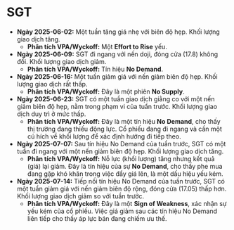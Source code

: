 # SGT

- **Ngày 2025-06-02:** Một tuần tăng giá nhẹ với biên độ hẹp. Khối lượng giao dịch tăng.
    - **Phân tích VPA/Wyckoff:** Một **Effort to Rise** yếu.
- **Ngày 2025-06-09:** SGT đi ngang với nến doji, đóng cửa (17.8) không đổi. Khối lượng giao dịch giảm.
    - **Phân tích VPA/Wyckoff:** Tín hiệu **No Demand**.
- **Ngày 2025-06-16:** Một tuần giảm giá với nến giảm biên độ hẹp. Khối lượng giao dịch rất thấp.
    - **Phân tích VPA/Wyckoff:** Đây là một phiên **No Supply**.
- **Ngày 2025-06-23:** SGT có một tuần giao dịch giằng co với một nến giảm biên độ hẹp, nằm trong phạm vi của tuần trước. Khối lượng giao dịch duy trì ở mức thấp.
    - **Phân tích VPA/Wyckoff:** Đây là một tín hiệu **No Demand**, cho thấy thị trường đang thiếu động lực. Cổ phiếu đang đi ngang và cần một cú hích về khối lượng để xác định hướng đi tiếp theo.
- **Ngày 2025-07-07:** Sau tín hiệu No Demand của tuần trước, SGT có một tuần đi ngang với một nến giảm biên độ hẹp. Khối lượng giao dịch tăng.
    - **Phân tích VPA/Wyckoff:** Nỗ lực (khối lượng) tăng nhưng kết quả (giá) lại giảm. Đây là tín hiệu của sự **No Demand**, cho thấy phe mua đang gặp khó khăn trong việc đẩy giá lên, là một dấu hiệu yếu kém.
- **Ngày 2025-07-14:** Tiếp nối tín hiệu No Demand của tuần trước, SGT có một tuần giảm giá với nến giảm biên độ rộng, đóng cửa (17.05) thấp hơn. Khối lượng giao dịch giảm so với tuần trước.
    - **Phân tích VPA/Wyckoff:** Đây là một **Sign of Weakness**, xác nhận sự yếu kém của cổ phiếu. Việc giá giảm sau các tín hiệu No Demand liên tiếp cho thấy áp lực bán đang chiếm ưu thế.


